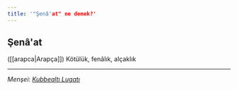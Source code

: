 ```yaml
---
title: '"Şenâ'at" ne demek?'
---
```


## Şenâ'at
([[arapca|Arapça]]) Kötülük, fenâlık, alçaklık

---
*Menşei: [Kubbealtı Lugatı](https://www.lugatim.com/s/Şenâ'at)*